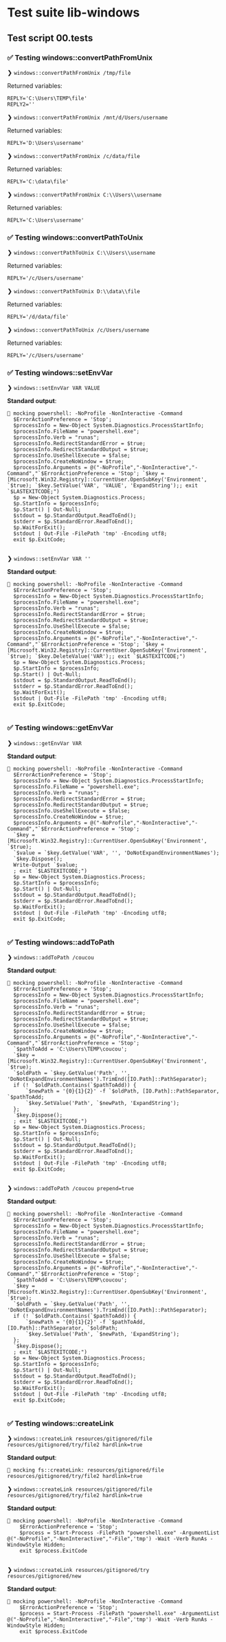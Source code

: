 # Test suite lib-windows

## Test script 00.tests

### ✅ Testing windows::convertPathFromUnix

❯ `windows::convertPathFromUnix /tmp/file`

Returned variables:

```text
REPLY='C:\Users\TEMP\file'
REPLY2=''
```

❯ `windows::convertPathFromUnix /mnt/d/Users/username`

Returned variables:

```text
REPLY='D:\Users\username'
```

❯ `windows::convertPathFromUnix /c/data/file`

Returned variables:

```text
REPLY='C:\data\file'
```

❯ `windows::convertPathFromUnix C:\\Users\\username`

Returned variables:

```text
REPLY='C:\Users\username'
```

### ✅ Testing windows::convertPathToUnix

❯ `windows::convertPathToUnix C:\\Users\\username`

Returned variables:

```text
REPLY='/c/Users/username'
```

❯ `windows::convertPathToUnix D:\\data\\file`

Returned variables:

```text
REPLY='/d/data/file'
```

❯ `windows::convertPathToUnix /c/Users/username`

Returned variables:

```text
REPLY='/c/Users/username'
```

### ✅ Testing windows::setEnvVar

❯ `windows::setEnvVar VAR VALUE`

**Standard output**:

```text
🙈 mocking powershell: -NoProfile -NonInteractive -Command 
  $ErrorActionPreference = 'Stop';
  $processInfo = New-Object System.Diagnostics.ProcessStartInfo;
  $processInfo.FileName = "powershell.exe";
  $processInfo.Verb = "runas";
  $processInfo.RedirectStandardError = $true;
  $processInfo.RedirectStandardOutput = $true;
  $processInfo.UseShellExecute = $false;
  $processInfo.CreateNoWindow = $true;
  $processInfo.Arguments = @("-NoProfile","-NonInteractive","-Command","`$ErrorActionPreference = 'Stop'; `$key = [Microsoft.Win32.Registry]::CurrentUser.OpenSubKey('Environment', `$true); `$key.SetValue('VAR', 'VALUE', 'ExpandString');; exit `$LASTEXITCODE;")
  $p = New-Object System.Diagnostics.Process;
  $p.StartInfo = $processInfo;
  $p.Start() | Out-Null;
  $stdout = $p.StandardOutput.ReadToEnd();
  $stderr = $p.StandardError.ReadToEnd();
  $p.WaitForExit();
  $stdout | Out-File -FilePath 'tmp' -Encoding utf8;
  exit $p.ExitCode;
  
```

❯ `windows::setEnvVar VAR ''`

**Standard output**:

```text
🙈 mocking powershell: -NoProfile -NonInteractive -Command 
  $ErrorActionPreference = 'Stop';
  $processInfo = New-Object System.Diagnostics.ProcessStartInfo;
  $processInfo.FileName = "powershell.exe";
  $processInfo.Verb = "runas";
  $processInfo.RedirectStandardError = $true;
  $processInfo.RedirectStandardOutput = $true;
  $processInfo.UseShellExecute = $false;
  $processInfo.CreateNoWindow = $true;
  $processInfo.Arguments = @("-NoProfile","-NonInteractive","-Command","`$ErrorActionPreference = 'Stop'; `$key = [Microsoft.Win32.Registry]::CurrentUser.OpenSubKey('Environment', `$true); `$key.DeleteValue('VAR');; exit `$LASTEXITCODE;")
  $p = New-Object System.Diagnostics.Process;
  $p.StartInfo = $processInfo;
  $p.Start() | Out-Null;
  $stdout = $p.StandardOutput.ReadToEnd();
  $stderr = $p.StandardError.ReadToEnd();
  $p.WaitForExit();
  $stdout | Out-File -FilePath 'tmp' -Encoding utf8;
  exit $p.ExitCode;
  
```

### ✅ Testing windows::getEnvVar

❯ `windows::getEnvVar VAR`

**Standard output**:

```text
🙈 mocking powershell: -NoProfile -NonInteractive -Command 
  $ErrorActionPreference = 'Stop';
  $processInfo = New-Object System.Diagnostics.ProcessStartInfo;
  $processInfo.FileName = "powershell.exe";
  $processInfo.Verb = "runas";
  $processInfo.RedirectStandardError = $true;
  $processInfo.RedirectStandardOutput = $true;
  $processInfo.UseShellExecute = $false;
  $processInfo.CreateNoWindow = $true;
  $processInfo.Arguments = @("-NoProfile","-NonInteractive","-Command","`$ErrorActionPreference = 'Stop'; 
  `$key = [Microsoft.Win32.Registry]::CurrentUser.OpenSubKey('Environment', `$true);
  `$value = `$key.GetValue('VAR', '', 'DoNotExpandEnvironmentNames');
  `$key.Dispose();
  Write-Output `$value;
  ; exit `$LASTEXITCODE;")
  $p = New-Object System.Diagnostics.Process;
  $p.StartInfo = $processInfo;
  $p.Start() | Out-Null;
  $stdout = $p.StandardOutput.ReadToEnd();
  $stderr = $p.StandardError.ReadToEnd();
  $p.WaitForExit();
  $stdout | Out-File -FilePath 'tmp' -Encoding utf8;
  exit $p.ExitCode;
  
```

### ✅ Testing windows::addToPath

❯ `windows::addToPath /coucou`

**Standard output**:

```text
🙈 mocking powershell: -NoProfile -NonInteractive -Command 
  $ErrorActionPreference = 'Stop';
  $processInfo = New-Object System.Diagnostics.ProcessStartInfo;
  $processInfo.FileName = "powershell.exe";
  $processInfo.Verb = "runas";
  $processInfo.RedirectStandardError = $true;
  $processInfo.RedirectStandardOutput = $true;
  $processInfo.UseShellExecute = $false;
  $processInfo.CreateNoWindow = $true;
  $processInfo.Arguments = @("-NoProfile","-NonInteractive","-Command","`$ErrorActionPreference = 'Stop'; 
  `$pathToAdd = 'C:\Users\TEMP\coucou';
  `$key = [Microsoft.Win32.Registry]::CurrentUser.OpenSubKey('Environment', `$true);
  `$oldPath = `$key.GetValue('Path', '', 'DoNotExpandEnvironmentNames').TrimEnd([IO.Path]::PathSeparator);
  if (! `$oldPath.Contains(`$pathToAdd)) {
      `$newPath = '{0}{1}{2}' -f `$oldPath, [IO.Path]::PathSeparator, `$pathToAdd;
      `$key.SetValue('Path', `$newPath, 'ExpandString');
  };
  `$key.Dispose();
  ; exit `$LASTEXITCODE;")
  $p = New-Object System.Diagnostics.Process;
  $p.StartInfo = $processInfo;
  $p.Start() | Out-Null;
  $stdout = $p.StandardOutput.ReadToEnd();
  $stderr = $p.StandardError.ReadToEnd();
  $p.WaitForExit();
  $stdout | Out-File -FilePath 'tmp' -Encoding utf8;
  exit $p.ExitCode;
  
```

❯ `windows::addToPath /coucou prepend=true`

**Standard output**:

```text
🙈 mocking powershell: -NoProfile -NonInteractive -Command 
  $ErrorActionPreference = 'Stop';
  $processInfo = New-Object System.Diagnostics.ProcessStartInfo;
  $processInfo.FileName = "powershell.exe";
  $processInfo.Verb = "runas";
  $processInfo.RedirectStandardError = $true;
  $processInfo.RedirectStandardOutput = $true;
  $processInfo.UseShellExecute = $false;
  $processInfo.CreateNoWindow = $true;
  $processInfo.Arguments = @("-NoProfile","-NonInteractive","-Command","`$ErrorActionPreference = 'Stop'; 
  `$pathToAdd = 'C:\Users\TEMP\coucou';
  `$key = [Microsoft.Win32.Registry]::CurrentUser.OpenSubKey('Environment', `$true);
  `$oldPath = `$key.GetValue('Path', '', 'DoNotExpandEnvironmentNames').TrimEnd([IO.Path]::PathSeparator);
  if (! `$oldPath.Contains(`$pathToAdd)) {
      `$newPath = '{0}{1}{2}' -f `$pathToAdd, [IO.Path]::PathSeparator, `$oldPath;
      `$key.SetValue('Path', `$newPath, 'ExpandString');
  };
  `$key.Dispose();
  ; exit `$LASTEXITCODE;")
  $p = New-Object System.Diagnostics.Process;
  $p.StartInfo = $processInfo;
  $p.Start() | Out-Null;
  $stdout = $p.StandardOutput.ReadToEnd();
  $stderr = $p.StandardError.ReadToEnd();
  $p.WaitForExit();
  $stdout | Out-File -FilePath 'tmp' -Encoding utf8;
  exit $p.ExitCode;
  
```

### ✅ Testing windows::createLink

❯ `windows::createLink resources/gitignored/file resources/gitignored/try/file2 hardlink=true`

**Standard output**:

```text
🙈 mocking fs::createLink: resources/gitignored/file resources/gitignored/try/file2 hardlink=true
```

❯ `windows::createLink resources/gitignored/file resources/gitignored/try/file2 hardlink=true`

**Standard output**:

```text
🙈 mocking powershell: -NoProfile -NonInteractive -Command 
    $ErrorActionPreference = 'Stop';
    $process = Start-Process -FilePath "powershell.exe" -ArgumentList @("-NoProfile","-NonInteractive","-File",'tmp') -Wait -Verb RunAs -WindowStyle Hidden;
    exit $process.ExitCode
    
```

❯ `windows::createLink resources/gitignored/try resources/gitignored/new`

**Standard output**:

```text
🙈 mocking powershell: -NoProfile -NonInteractive -Command 
    $ErrorActionPreference = 'Stop';
    $process = Start-Process -FilePath "powershell.exe" -ArgumentList @("-NoProfile","-NonInteractive","-File",'tmp') -Wait -Verb RunAs -WindowStyle Hidden;
    exit $process.ExitCode
    
```

